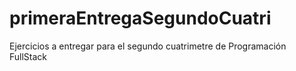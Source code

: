 # primeraEntregaSegundoCuatri
Ejercicios a entregar para el segundo cuatrimetre de Programación FullStack
